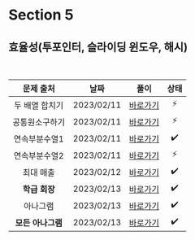 # Section 5

## 효율성(투포인터, 슬라이딩 윈도우, 해시)

<br>

|     문제 출처     |    날짜    |         풀이          | 상태 |
| :---------------: | :--------: | :-------------------: | :--: |
|  두 배열 합치기   | 2023/02/11 | [바로가기](./0501.js) |  ⚡  |
|  공통원소구하기   | 2023/02/11 | [바로가기](./0502.js) |  ⚡  |
|   연속부분수열1   | 2023/02/11 | [바로가기](./0503.js) |  ✔️  |
|   연속부분수열2   | 2023/02/11 | [바로가기](./0504.js) |  ⚡  |
|     최대 매출     | 2023/02/12 | [바로가기](./0505.js) |  ✔️  |
|   **학급 회장**   | 2023/02/13 | [바로가기](./0506.js) |  ✔️  |
|     아나그램      | 2023/02/13 | [바로가기](./0507.js) |  ✔️  |
| **모든 아나그램** | 2023/02/13 | [바로가기](./0508.js) |  ✔️  |
